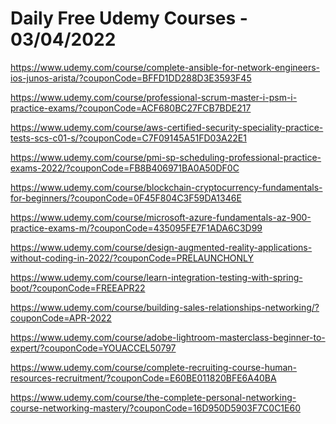 # Daily Free Udemy Courses - 03/04/2022

https://www.udemy.com/course/complete-ansible-for-network-engineers-ios-junos-arista/?couponCode=BFFD1DD288D3E3593F45
https://www.udemy.com/course/professional-scrum-master-i-psm-i-practice-exams/?couponCode=ACF680BC27FCB7BDE217
https://www.udemy.com/course/aws-certified-security-speciality-practice-tests-scs-c01-s/?couponCode=C7F09145A51FD03A22E1
https://www.udemy.com/course/pmi-sp-scheduling-professional-practice-exams-2022/?couponCode=FB8B406971BA0A50DF0C
https://www.udemy.com/course/blockchain-cryptocurrency-fundamentals-for-beginners/?couponCode=0F45F804C3F59DA1346E
https://www.udemy.com/course/microsoft-azure-fundamentals-az-900-practice-exams-m/?couponCode=435095FE7F1ADA6C3D99
https://www.udemy.com/course/design-augmented-reality-applications-without-coding-in-2022/?couponCode=PRELAUNCHONLY
https://www.udemy.com/course/learn-integration-testing-with-spring-boot/?couponCode=FREEAPR22
https://www.udemy.com/course/building-sales-relationships-networking/?couponCode=APR-2022
https://www.udemy.com/course/adobe-lightroom-masterclass-beginner-to-expert/?couponCode=YOUACCEL50797
https://www.udemy.com/course/complete-recruiting-course-human-resources-recruitment/?couponCode=E60BE011820BFE6A40BA
https://www.udemy.com/course/the-complete-personal-networking-course-networking-mastery/?couponCode=16D950D5903F7C0C1E60
